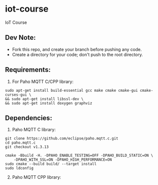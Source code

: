 # iot-course
IoT Course

## Dev Note:
  - Fork this repo, and create your branch before pushing any code.
  - Create a directory for your code; don't push to the root directory.

## Requirements:
  1. For Paho MQTT C/CPP library:
```
sudo apt-get install build-essential gcc make cmake cmake-gui cmake-curses-gui \
&& sudo apt-get install libssl-dev \
&& sudo apt-get install doxygen graphviz
```

## Dependencies:
  1. Paho MQTT C library:
```
git clone https://github.com/eclipse/paho.mqtt.c.git
cd paho.mqtt.c
git checkout v1.3.13

cmake -Bbuild -H. -DPAHO_ENABLE_TESTING=OFF -DPAHO_BUILD_STATIC=ON \
    -DPAHO_WITH_SSL=ON -DPAHO_HIGH_PERFORMANCE=ON
sudo cmake --build build/ --target install
sudo ldconfig
```
  2. Paho MQTT CPP library:
```

```